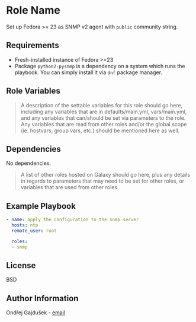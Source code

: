 Role Name
=========

Set up Fedora >= 23 as SNMP v2 agent with `public` community string.

Requirements
------------
* Fresh-installed instance of Fedora >=23
* Package `python2-pysnmp` is a dependency on a system which runs the playbook. You can simply install it via `dnf` package manager.

Role Variables
--------------

>A description of the settable variables for this role should go here, including any variables that are in defaults/main.yml, vars/main.yml, and any variables that can/should be set via parameters to the role. Any variables that are read from other roles and/or the global scope (ie. hostvars, group vars, etc.) should be mentioned here as well.

Dependencies
------------
No dependencies.
>A list of other roles hosted on Galaxy should go here, plus any details in regards to parameters that may need to be set for other roles, or variables that are used from other roles.

Example Playbook
----------------

```yaml
- name: apply the configuration to the snmp server
  hosts: ntp
  remote_user: root

  roles:
  - snmp
```

License
-------

BSD

Author Information
------------------

Ondřej Gajdušek - [email](mailto:gajdusek.giga@seznam.cz)
